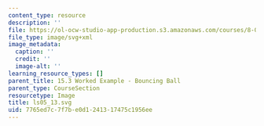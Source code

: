 ```yaml
---
content_type: resource
description: ''
file: https://ol-ocw-studio-app-production.s3.amazonaws.com/courses/8-01sc-classical-mechanics-fall-2016/7765ed7c7f7be0d1241317475c1956ee_ls05_13.svg
file_type: image/svg+xml
image_metadata:
  caption: ''
  credit: ''
  image-alt: ''
learning_resource_types: []
parent_title: 15.3 Worked Example - Bouncing Ball
parent_type: CourseSection
resourcetype: Image
title: ls05_13.svg
uid: 7765ed7c-7f7b-e0d1-2413-17475c1956ee
---
```

